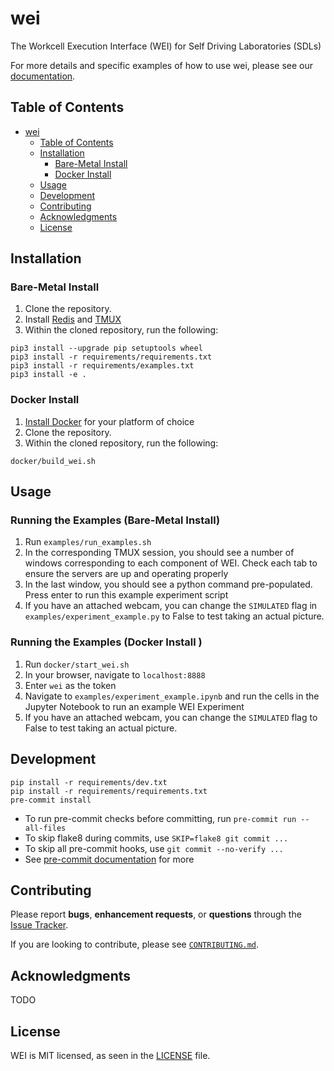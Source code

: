 # wei

<!-- TODO: Add badges -->
<!-- [![PyPI version](https://badge.fury.io/py/mdlearn.svg)](https://badge.fury.io/py/mdlearn) -->
<!-- [![Documentation Status](https://readthedocs.org/projects/mdlearn/badge/?version=latest)](https://mdlearn.readthedocs.io/en/latest/?badge=latest) -->

The Workcell Execution Interface (WEI) for Self Driving Laboratories (SDLs)

For more details and specific examples of how to use wei, please see our [documentation](https://rpl-wei.readthedocs.io/en/latest/).

## Table of Contents
- [wei](#wei)
  - [Table of Contents](#table-of-contents)
  - [Installation](#installation)
    - [Bare-Metal Install](#bare-metal-install)
    - [Docker Install](#docker-install)
  - [Usage](#usage)
  - [Development](#usage)
  - [Contributing](#contributing)
  - [Acknowledgments](#acknowledgments)
  - [License](#license)

## Installation

### Bare-Metal Install

1. Clone the repository.
2. Install [Redis](https://redis.io/docs/getting-started/) and [TMUX](https://github.com/tmux/tmux/wiki/Installing)
3. Within the cloned repository, run the following:

```
pip3 install --upgrade pip setuptools wheel
pip3 install -r requirements/requirements.txt
pip3 install -r requirements/examples.txt
pip3 install -e .
```

### Docker Install

1. [Install Docker](https://docs.docker.com/engine/install/) for your platform of choice
2. Clone the repository.
3. Within the cloned repository, run the following:

```
docker/build_wei.sh
```

## Usage

### Running the Examples (Bare-Metal Install)

1. Run `examples/run_examples.sh`
2. In the corresponding TMUX session, you should see a number of windows corresponding to each component of WEI. Check each tab to ensure the servers are up and operating properly
3. In the last window, you should see a python command pre-populated. Press enter to run this example experiment script
5. If you have an attached webcam, you can change the `SIMULATED` flag in `examples/experiment_example.py` to False to test taking an actual picture.

### Running the Examples (Docker Install )

1. Run `docker/start_wei.sh`
2. In your browser, navigate to `localhost:8888`
3. Enter `wei` as the token
4. Navigate to `examples/experiment_example.ipynb` and run the cells in the Jupyter Notebook to run an example WEI Experiment
5. If you have an attached webcam, you can change the `SIMULATED` flag to False to test taking an actual picture.

## Development

```
pip install -r requirements/dev.txt
pip install -r requirements/requirements.txt
pre-commit install
```

- To run pre-commit checks before committing, run `pre-commit run --all-files`
- To skip flake8 during commits, use `SKIP=flake8 git commit ...`
- To skip all pre-commit hooks, use `git commit --no-verify ...`
- See [pre-commit documentation](https://pre-commit.com) for more


## Contributing

Please report **bugs**, **enhancement requests**, or **questions** through the [Issue Tracker](https://github.com/AD-SDL/wei/issues).

If you are looking to contribute, please see [`CONTRIBUTING.md`](https://github.com/AD-SDL/wei/blob/main/CONTRIBUTING.md).


## Acknowledgments

TODO

## License

WEI is MIT licensed, as seen in the [LICENSE](./LICENSE) file.

